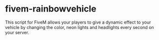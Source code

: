 # fivem-rainbowvehicle
This script for FiveM allows your players to give a dynamic effect to your vehicle by changing the color, neon lights and headlights every second on your server.
